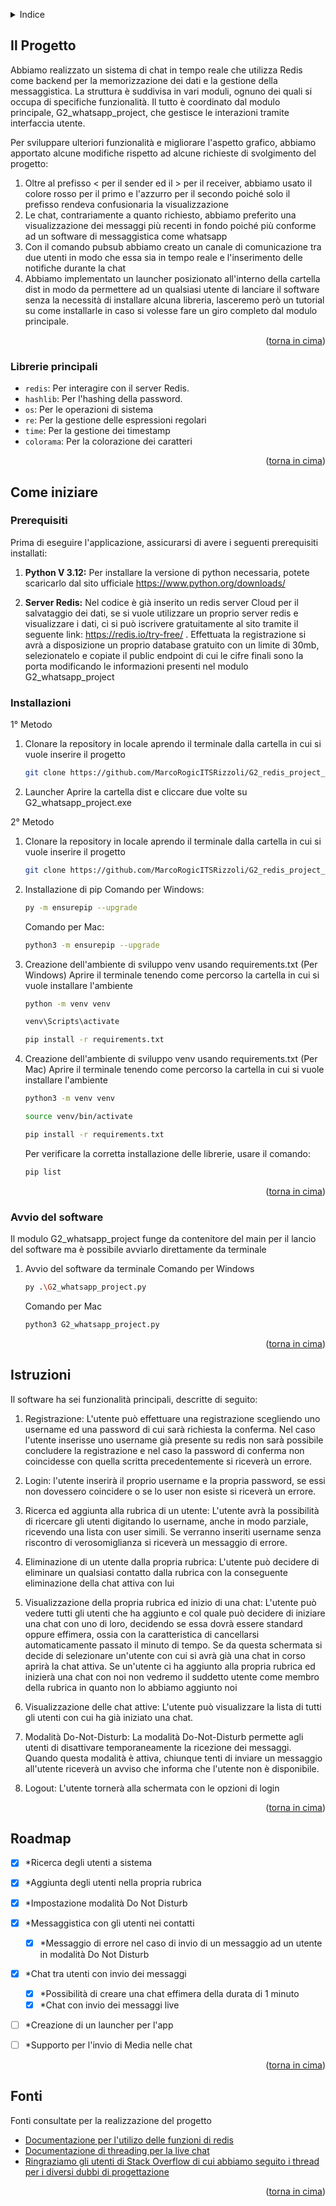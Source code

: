 <a name="readme-top"></a>

<!-- TABLE OF CONTENTS -->
<details>
  <summary>Indice</summary>
  <ol>
    <li>
      <a href="#il-progetto">Il Progetto</a>
      <ul>
        <li><a href="#librerie-principali">Librerie principali</a></li>
      </ul>
    </li>
    <li>
      <a href="#come-iniziare">Come iniziare</a>
      <ul>
        <li><a href="#prerequisiti">Prerequisiti</a></li>
        <li><a href="#installazioni">Installazioni</a></li>
        <li><a href="#avvio-del-software">Avvio del software</a></li>
      </ul>
    </li>
    <li>
      <a href="#istruzioni">Istruzioni</a>
    </li>
    <li><a href="#roadmap">Roadmap</a></li>
    <li><a href="#fonti">Fonti</a></li>
  </ol>
</details>


## Il Progetto

Abbiamo realizzato un sistema di chat in tempo reale che utilizza Redis come backend per la memorizzazione dei dati e la gestione della messaggistica. La struttura è suddivisa in vari moduli, ognuno dei quali si occupa di specifiche funzionalità. Il tutto è coordinato dal modulo principale, G2_whatsapp_project, che gestisce le interazioni tramite interfaccia utente.

Per sviluppare ulteriori funzionalità e migliorare l'aspetto grafico, abbiamo apportato alcune modifiche rispetto ad alcune richieste di svolgimento del progetto:
1. Oltre al prefisso < per il sender ed il > per il receiver, abbiamo usato il colore rosso per il primo e l'azzurro per il secondo poiché solo il prefisso rendeva confusionaria la visualizzazione
2. Le chat, contrariamente a quanto richiesto, abbiamo preferito una visualizzazione dei messaggi più recenti in fondo poiché più conforme ad un software di messaggistica come whatsapp 
3. Con il comando pubsub abbiamo creato un canale di comunicazione tra due utenti in modo che essa sia in tempo reale e l'inserimento delle notifiche durante la chat 
4. Abbiamo implementato un launcher posizionato all'interno della cartella dist in modo da permettere ad un qualsiasi utente di lanciare il software senza la necessità di installare alcuna libreria, lasceremo però un tutorial su come installarle in caso si volesse fare un giro completo dal modulo principale.

<p align="right">(<a href="#readme-top">torna in cima</a>)</p>



### Librerie principali

- `redis`: Per interagire con il server Redis.
- `hashlib`: Per l'hashing della password.
- `os`: Per le operazioni di sistema
- `re`: Per la gestione delle espressioni regolari
- `time`: Per la gestione dei timestamp
- `colorama`: Per la colorazione dei caratteri

<p align="right">(<a href="#readme-top">torna in cima</a>)</p>



## Come iniziare


### Prerequisiti

Prima di eseguire l'applicazione, assicurarsi di avere i seguenti prerequisiti installati:

1. **Python V 3.12:** Per installare la versione di python necessaria, potete scaricarlo dal sito ufficiale https://www.python.org/downloads/

2. **Server Redis:** Nel codice è già inserito un redis server Cloud per il salvataggio dei dati, se si vuole utilizzare un proprio server redis e visualizzare i dati, ci si può iscrivere gratuitamente al sito tramite il seguente link: https://redis.io/try-free/ .
Effettuata la registrazione si avrà a disposizione un proprio database gratuito con un limite di 30mb, selezionatelo e copiate il public endpoint di cui le cifre finali sono la porta modificando le informazioni presenti nel modulo G2_whatsapp_project 



### Installazioni
1° Metodo

1. Clonare la repository in locale aprendo il terminale dalla cartella in cui si vuole inserire il progetto
   ```sh
   git clone https://github.com/MarcoRogicITSRizzoli/G2_redis_project_.git
   ```
2. Launcher
    Aprire la cartella dist e cliccare due volte su G2_whatsapp_project.exe

2° Metodo
1. Clonare la repository in locale aprendo il terminale dalla cartella in cui si vuole inserire il progetto
   ```sh
   git clone https://github.com/MarcoRogicITSRizzoli/G2_redis_project_.git
   ```
2. Installazione di pip
    Comando per Windows:
   ```sh
   py -m ensurepip --upgrade
   ```
   Comando per Mac:
   ```sh
   python3 -m ensurepip --upgrade
   ```
3. Creazione dell'ambiente di sviluppo venv usando requirements.txt (Per Windows)
   Aprire il terminale tenendo come percorso la cartella in cui si vuole installare l'ambiente
   ```sh
   python -m venv venv
   ```
   ```sh
   venv\Scripts\activate
   ```
   ```sh
   pip install -r requirements.txt
   ```
4. Creazione dell'ambiente di sviluppo venv usando requirements.txt (Per Mac)
    Aprire il terminale tenendo come percorso la cartella in cui si vuole installare l'ambiente
    ```sh
    python3 -m venv venv
    ```
    ```sh
    source venv/bin/activate
    ```
    ```sh
    pip install -r requirements.txt
    ```
    Per verificare la corretta installazione delle librerie, usare il comando:
    ```sh
    pip list
    ```      

<p align="right">(<a href="#readme-top">torna in cima</a>)</p>


### Avvio del software

Il modulo G2_whatsapp_project funge da contenitore del main per il lancio del software ma è possibile avviarlo direttamente da terminale

1. Avvio del software da terminale
    Comando per Windows
   ```sh
   py .\G2_whatsapp_project.py
   ```
   Comando per Mac
   ```sh
   python3 G2_whatsapp_project.py
   ```

<p align="right">(<a href="#readme-top">torna in cima</a>)</p>


## Istruzioni

Il software ha sei funzionalità principali, descritte di seguito:

1. Registrazione:
L'utente può effettuare una registrazione scegliendo uno username ed una password di cui sarà richiesta la conferma.
Nel caso l'utente inserisse uno username già presente su redis non sarà possibile concludere la registrazione e nel caso la password di conferma non coincidesse con quella scritta precedentemente si riceverà un errore.

2. Login:
l'utente inserirà il proprio username e la propria password, se essi non dovessero coincidere o se lo user non esiste si riceverà un errore.

3. Ricerca ed aggiunta alla rubrica di un utente:
L'utente avrà la possibilità di ricercare gli utenti digitando lo username, anche in modo parziale, ricevendo una lista con user simili.
Se verranno inseriti username senza riscontro di verosomiglianza si riceverà un messaggio di errore.

4. Eliminazione di un utente dalla propria rubrica:
L'utente può decidere di eliminare un qualsiasi contatto dalla rubrica con la conseguente eliminazione della chat attiva con lui

5. Visualizzazione della propria rubrica ed inizio di una chat:
L'utente può vedere tutti gli utenti che ha aggiunto e col quale può decidere di iniziare una chat con uno di loro, decidendo se essa dovrà essere standard oppure effimera, ossia con la caratteristica di cancellarsi automaticamente passato il minuto di tempo.
Se da questa schermata si decide di selezionare un'utente con cui si avrà già una chat in corso aprirà la chat attiva.
Se un'utente ci ha aggiunto alla propria rubrica ed inizierà una chat con noi non vedremo il suddetto utente come membro della rubrica in quanto non lo abbiamo aggiunto noi

6. Visualizzazione delle chat attive:
L'utente può visualizzare la lista di tutti gli utenti con cui ha già iniziato una chat.

7. Modalità Do-Not-Disturb:
La modalità Do-Not-Disturb permette agli utenti di disattivare temporaneamente la ricezione dei messaggi. Quando questa modalità è attiva, chiunque tenti di inviare un messaggio all'utente riceverà un avviso che informa che l'utente non è disponibile.

8. Logout:
L'utente tornerà alla schermata con le opzioni di login

<p align="right">(<a href="#readme-top">torna in cima</a>)</p>

<!-- ROADMAP -->
## Roadmap

- [x] *Ricerca degli utenti a sistema
- [x] *Aggiunta degli utenti nella propria rubrica
- [x] *Impostazione modalità Do Not Disturb
- [x] *Messaggistica con gli utenti nei contatti 
  - [x] *Messaggio di errore nel caso di invio di un messaggio ad un utente in modalità Do Not    Disturb
- [x] *Chat tra utenti con invio dei messaggi
  - [x] *Possibilità di creare una chat effimera della durata di 1 minuto
  - [x] *Chat con invio dei messaggi live
- [ ] *Creazione di un launcher per l'app
- [ ] *Supporto per l'invio di Media nelle chat


<p align="right">(<a href="#readme-top">torna in cima</a>)</p>


<!-- Fonti -->
## Fonti

Fonti consultate per la realizzazione del progetto

* [Documentazione per l'utilizo delle funzioni di redis](https://redis.io/docs/latest/develop/connect/clients/python/)
* [Documentazione di threading per la live chat](https://docs.python.org/3/library/threading.html)
* [Ringraziamo gli utenti di Stack Overflow di cui abbiamo seguito i thread per i diversi dubbi di progettazione](https://stackoverflow.com/)

<p align="right">(<a href="#readme-top">torna in cima</a>)</p>